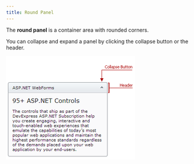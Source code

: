 ```yaml
---
title: Round Panel
---
```

The **round panel** is a container area with rounded corners.

You can collapse and expand a panel by clicking the collapse button or the header.

![Round Panel overview1](../images/Img24053.png)